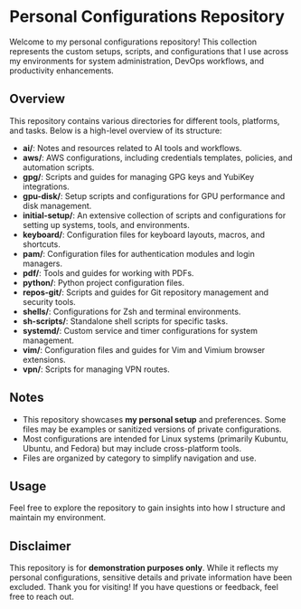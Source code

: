 # Personal Configurations Repository

Welcome to my personal configurations repository! This collection represents the custom setups, scripts, and configurations that I use across my environments for system administration, DevOps workflows, and productivity enhancements.

## Overview

This repository contains various directories for different tools, platforms, and tasks. Below is a high-level overview of its structure:

- **ai/**: Notes and resources related to AI tools and workflows.
- **aws/**: AWS configurations, including credentials templates, policies, and automation scripts.
- **gpg/**: Scripts and guides for managing GPG keys and YubiKey integrations.
- **gpu-disk/**: Setup scripts and configurations for GPU performance and disk management.
- **initial-setup/**: An extensive collection of scripts and configurations for setting up systems, tools, and environments.
- **keyboard/**: Configuration files for keyboard layouts, macros, and shortcuts.
- **pam/**: Configuration files for authentication modules and login managers.
- **pdf/**: Tools and guides for working with PDFs.
- **python/**: Python project configuration files.
- **repos-git/**: Scripts and guides for Git repository management and security tools.
- **shells/**: Configurations for Zsh and terminal environments.
- **sh-scripts/**: Standalone shell scripts for specific tasks.
- **systemd/**: Custom service and timer configurations for system management.
- **vim/**: Configuration files and guides for Vim and Vimium browser extensions.
- **vpn/**: Scripts for managing VPN routes.

## Notes

- This repository showcases **my personal setup** and preferences. Some files may be examples or sanitized versions of private configurations.
- Most configurations are intended for Linux systems (primarily Kubuntu, Ubuntu, and Fedora) but may include cross-platform tools.
- Files are organized by category to simplify navigation and use.

## Usage

Feel free to explore the repository to gain insights into how I structure and maintain my environment. 

## Disclaimer

This repository is for **demonstration purposes only**. While it reflects my personal configurations, sensitive details and private information have been excluded. Thank you for visiting! If you have questions or feedback, feel free to reach out.
